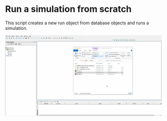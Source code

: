 # Run a simulation from scratch
This script creates a new run object from database objects and runs a simulation.

![](gif001.gif)